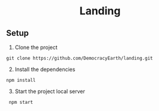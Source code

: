<h1 align="center">
  Landing
</h1>

## Setup

1.  Clone the project

```
git clone https://github.com/DemocracyEarth/landing.git
```

2.  Install the dependencies

```
npm install
```

3.  Start the project local server

```
 npm start
```
